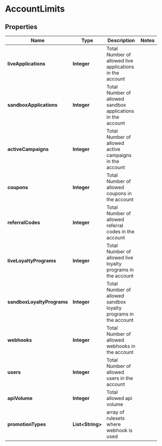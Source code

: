 
# AccountLimits

## Properties
Name | Type | Description | Notes
------------ | ------------- | ------------- | -------------
**liveApplications** | **Integer** | Total Number of allowed live applications in the account | 
**sandboxApplications** | **Integer** | Total Number of allowed sandbox applications in the account | 
**activeCampaigns** | **Integer** | Total Number of allowed active campaigns in the account | 
**coupons** | **Integer** | Total Number of allowed coupons in the account | 
**referralCodes** | **Integer** | Total Number of allowed referral codes in the account | 
**liveLoyaltyPrograms** | **Integer** | Total Number of allowed live loyalty programs in the account | 
**sandboxLoyaltyPrograms** | **Integer** | Total Number of allowed sandbox loyalty programs in the account | 
**webhooks** | **Integer** | Total Number of allowed webhooks in the account | 
**users** | **Integer** | Total Number of allowed users in the account | 
**apiVolume** | **Integer** | Total allowed api volume | 
**promotionTypes** | **List&lt;String&gt;** | array of rulesets where webhook is used | 



